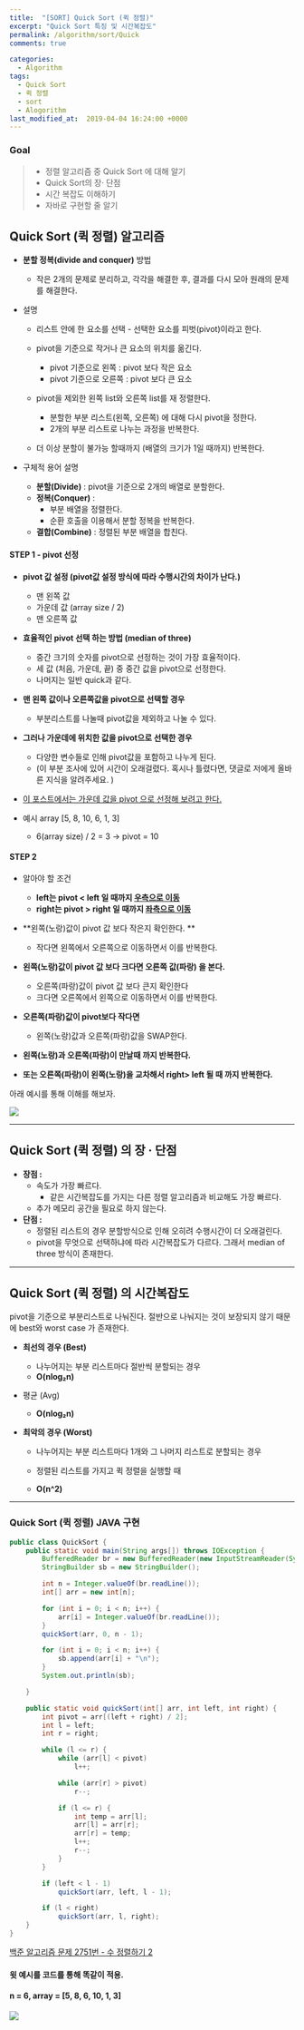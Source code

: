 ```yaml
---
title:  "[SORT] Quick Sort (퀵 정렬)"
excerpt: "Quick Sort 특징 및 시간복잡도"
permalink: /algorithm/sort/Quick
comments: true

categories:
  - Algorithm
tags: 
  - Quick Sort
  - 퀵 정렬
  - sort
  - Alogorithm
last_modified_at:  2019-04-04 16:24:00 +0000
---
```


### Goal

> - 정렬 알고리즘 중 Quick Sort 에 대해 알기
> - Quick Sort의 장· 단점 
> - 시간 복잡도 이해하기 
> - 자바로 구현할 줄 알기



## Quick Sort (퀵 정렬) 알고리즘

- **분할 정복(divide and conquer)** 방법

  - 작은 2개의 문제로 분리하고, 각각을 해결한 후, 결과를 다시 모아 원래의 문제를 해결한다.

- 설명

  - 리스트 안에 한 요소를 선택 - 선택한 요소를 피벗(pivot)이라고 한다. 

  - pivot을 기준으로 작거나 큰 요소의 위치를 옮긴다. 
    - pivot 기준으로 왼쪽 : pivot 보다 작은 요소
    - pivot 기준으로 오른쪽 : pivot 보다 큰 요소
    
  - pivot을 제외한 왼쪽 list와 오른쪽 list를 재 정렬한다. 
    - 분할한 부분 리스트(왼쪽, 오른쪽) 에 대해 다시 pivot을 정한다.
    - 2개의 부분 리스트로 나누는 과정을 반복한다.
    
  - 더 이상 분할이 불가능 할때까지 (배열의 크기가 1일 때까지) 반복한다. 

    

- 구체적 용어 설명

  - **분할(Divide)** : pivot을 기준으로 2개의 배열로 분할한다.
  - **정복(Conquer)** : 
    - 부분 배열을 정렬한다.
    - 순환 호출을 이용해서 분할 정복을 반복한다.
  - **결합(Combine)** : 정렬된 부분 배열을 합친다.

  



#### STEP 1  -  pivot 선정

- **pivot 값 설정 (pivot값 설정 방식에 따라 수행시간의 차이가 난다.)**
  - 맨 왼쪽 값
  - 가운데 값 (array size / 2)
  - 맨 오른쪽 값
- **효율적인 pivot 선택 하는 방법  (median of three)**
  - 중간 크기의 숫자를 pivot으로 선정하는 것이 가장 효율적이다.
  - 세 값 (처음, 가운데, 끝) 중  중간 값을 pivot으로 선정한다. 
  - 나머지는 일반 quick과 같다. 
- **맨 왼쪽 값이나 오른쪽값을 pivot으로 선택할 경우**
  - 부분리스트를 나눌때 pivot값을 제외하고 나눌 수 있다.
- **그러나 가운데에 위치한 값을 pivot으로 선택한 경우**
  - 다양한 변수들로 인해 pivot값을 포함하고 나누게 된다. 
  - (이 부분 조사에 있어 시간이 오래걸렸다. 혹시나 틀렸다면, 댓글로 저에게 올바른 지식을 알려주세요. )
- <u>이 포스트에서는 가운데 값을 pivot 으로 선정해 보려고 한다.</u>



 - 예시 array  [5, 8, 10, 6, 1, 3]

   - 6(array size) / 2 = 3  ->  pivot = 10

   

#### STEP 2

- 알아야 할 조건 
  - **left는 pivot < left 일 때까지 <u>우측으로 이동</u>**
  - **right는 pivot > right 일 때까지 <u>좌측으로 이동</u>**

- **왼쪽(노랑)값이  pivot 값 보다 작은지 확인한다. **

  - 작다면 왼쪽에서 오른쪽으로 이동하면서 이를 반복한다.

- **왼쪽(노랑)값이 pivot 값 보다 크다면 오른쪽 값(파랑) 을 본다.**

  - 오른쪽(파랑)값이 pivot 값 보다 큰지 확인한다
  - 크다면 오른쪽에서 왼쪽으로 이동하면서 이를 반복한다.

- **오른쪽(파랑)값이 pivot보다 작다면**

  - 왼쪽(노랑)값과 오른쪽(파랑)값을 SWAP한다. 

- **왼쪽(노랑)과 오른쪽(파랑)이 만날때 까지 반복한다.**

- **또는 오른쪽(파랑)이 왼쪽(노랑)을 교차해서 right> left 될 때 까지 반복한다.**

  

아래 예시를 통해 이해를 해보자.  

![](https://chlgpdus921.github.io/assets/images/quicksort/그림2.png)





---

## Quick Sort (퀵 정렬) 의 장 · 단점

- **장점 :**
  - 속도가 가장 빠르다. 
    - 같은 시간복잡도를 가지는 다른 정렬 알고리즘과 비교해도 가장 빠르다. 
  - 추가 메모리 공간을 필요로 하지 않는다.
- **단점 :**
  - 정렬된 리스트의 경우 분할방식으로 인해 오히려 수행시간이 더 오래걸린다.
  - pivot을 무엇으로 선택하냐에 따라 시간복잡도가 다르다. 그래서 median of three 방식이 존재한다.

---

## Quick Sort (퀵 정렬) 의 시간복잡도

pivot을 기준으로 부분리스트로 나눠진다. 절반으로 나눠지는 것이 보장되지 않기 때문에 best와 worst case 가 존재한다.

- **최선의 경우 (Best)**

  - 나누어지는 부분 리스트마다 절반씩 분할되는 경우	
  - **O(nlog₂n)**
  
- 평균 (Avg)

  - **O(nlog₂n)**
  
- **최악의 경우 (Worst)**

  - 나누어지는 부분 리스트마다 1개와 그 나머지 리스트로 분할되는 경우

  - 정렬된 리스트를 가지고 퀵 정렬을 실행할 때

  - **O(n^2)**

    

---

### Quick Sort (퀵 정렬)  JAVA 구현

```java
public class QuickSort {
	public static void main(String args[]) throws IOException {
		BufferedReader br = new BufferedReader(new InputStreamReader(System.in));
		StringBuilder sb = new StringBuilder();

		int n = Integer.valueOf(br.readLine());
		int[] arr = new int[n];

		for (int i = 0; i < n; i++) {
			arr[i] = Integer.valueOf(br.readLine());
		}
		quickSort(arr, 0, n - 1);

		for (int i = 0; i < n; i++) {
			sb.append(arr[i] + "\n");
		}
		System.out.println(sb);

	}

	public static void quickSort(int[] arr, int left, int right) {
		int pivot = arr[(left + right) / 2];
		int l = left;
		int r = right;

		while (l <= r) {
			while (arr[l] < pivot)
				l++;

			while (arr[r] > pivot)
				r--;

			if (l <= r) {
				int temp = arr[l];
				arr[l] = arr[r];
				arr[r] = temp;
				l++;
				r--;
			}
		}

		if (left < l - 1)
			quickSort(arr, left, l - 1);

		if (l < right)
			quickSort(arr, l, right);
	}
}

```

[백준 알고리즘 문제 2751번 - 수 정렬하기 2](https://www.acmicpc.net/problem/2751)

#### 윗 예시를 코드를 통해 똑같이 적용.

#### n = 6,  array = [5, 8, 6, 10, 1, 3]

![](https://chlgpdus921.github.io/assets/images/quicksort/result1.PNG)



